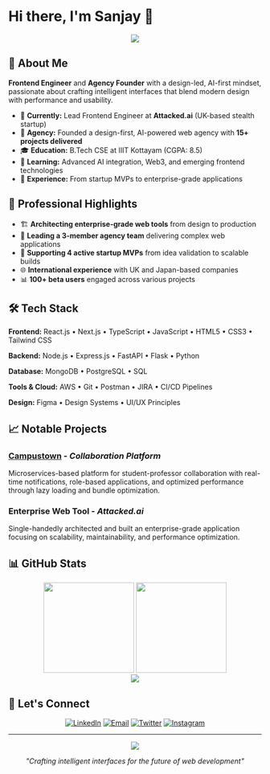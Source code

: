 # Hi there, I'm Sanjay 👋

<div align="center">
  <img src="https://readme-typing-svg.herokuapp.com/?font=Fira+Code&size=22&center=true&vCenter=true&width=600&height=70&duration=4000&lines=Frontend+Engineer+%26+Agency+Founder;AI-First+Mindset+%7C+Design-Led+Development;Building+Scalable+Web+Applications" />
</div>

## 🚀 About Me

**Frontend Engineer** and **Agency Founder** with a design-led, AI-first mindset, passionate about crafting intelligent interfaces that blend modern design with performance and usability.

- 🏢 **Currently:** Lead Frontend Engineer at **Attacked.ai** (UK-based stealth startup)
- 🎯 **Agency:** Founded a design-first, AI-powered web agency with **15+ projects delivered**
- 🎓 **Education:** B.Tech CSE at IIIT Kottayam (CGPA: 8.5)
- 🌱 **Learning:** Advanced AI integration, Web3, and emerging frontend technologies
- 💼 **Experience:** From startup MVPs to enterprise-grade applications

## 💼 Professional Highlights

- 🏗️ **Architecting enterprise-grade web tools** from design to production
- 🚀 **Leading a 3-member agency team** delivering complex web applications
- 🎯 **Supporting 4 active startup MVPs** from idea validation to scalable builds
- 🌐 **International experience** with UK and Japan-based companies
- 📊 **100+ beta users** engaged across various projects

## 🛠️ Tech Stack

**Frontend:** React.js • Next.js • TypeScript • JavaScript • HTML5 • CSS3 • Tailwind CSS

**Backend:** Node.js • Express.js • FastAPI • Flask • Python

**Database:** MongoDB • PostgreSQL • SQL

**Tools & Cloud:** AWS • Git • Postman • JIRA • CI/CD Pipelines

**Design:** Figma • Design Systems • UI/UX Principles

## 📈 Notable Projects

### [Campustown](https://campustown.in/) - *Collaboration Platform*
Microservices-based platform for student-professor collaboration with real-time notifications, role-based applications, and optimized performance through lazy loading and bundle optimization.

### Enterprise Web Tool - *Attacked.ai*
Single-handedly architected and built an enterprise-grade application focusing on scalability, maintainability, and performance optimization.

## 📊 GitHub Stats

<div align="center">
  <img height="180em" src="https://github-readme-stats.vercel.app/api?username=san-jay-14&show_icons=true&theme=github_dark&include_all_commits=true&count_private=true"/>
  <img height="180em" src="https://github-readme-stats.vercel.app/api/top-langs/?username=san-jay-14&layout=compact&langs_count=8&theme=github_dark"/>
</div>

<div align="center">
  <img src="https://github-readme-streak-stats.herokuapp.com/?user=san-jay-14&theme=github-dark-blue&hide_border=true" />
</div>

## 🤝 Let's Connect

<div align="center">
  
[![LinkedIn](https://img.shields.io/badge/LinkedIn-0077B5?style=for-the-badge&logo=linkedin&logoColor=white)](https://linkedin.com/in/sanjay-a-iiitk)
[![Email](https://img.shields.io/badge/Email-D14836?style=for-the-badge&logo=gmail&logoColor=white)](mailto:sanjay.codesign@gmail.com)
[![Twitter](https://img.shields.io/badge/Twitter-1DA1F2?style=for-the-badge&logo=twitter&logoColor=white)](https://twitter.com/sanjay_iiitk)
[![Instagram](https://img.shields.io/badge/Instagram-E4405F?style=for-the-badge&logo=instagram&logoColor=white)](https://www.instagram.com/14sanjay_?igsh=czNkMGoxdzJldTZr)

</div>

---

<div align="center">
  <img src="https://komarev.com/ghpvc/?username=san-jay-14&color=blue&style=flat-square&label=Profile+Views" />
</div>

<div align="center">
  
*"Crafting intelligent interfaces for the future of web development"*

</div>
